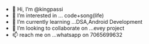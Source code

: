 - 👋 Hi, I’m @kingpassi
- 👀 I’m interested in ... code+song(life)
- 🌱 I’m currently learning ...DSA,Android Development
- 💞️ I’m looking to collaborate on ...evey project
- 📫 reach me on ...whatsapp on 7065699632

<!---
kingpassi/kingpassi is a ✨ special ✨ repository because its `README.md` (this file) appears on your GitHub profile.
You can click the Preview link to take a look at your changes.
--->

